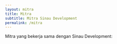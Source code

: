 ```yaml
---
layout: mitra
title: Mitra
subtitle: Mitra Sinau Development
permalink: /mitra
---
```


Mitra yang bekerja sama dengan Sinau Development:
